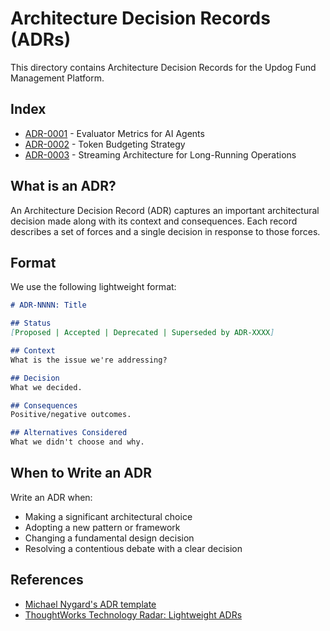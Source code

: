 # Architecture Decision Records (ADRs)

This directory contains Architecture Decision Records for the Updog Fund Management Platform.

## Index

- [ADR-0001](0001-evaluator-metrics.md) - Evaluator Metrics for AI Agents
- [ADR-0002](0002-token-budgeting.md) - Token Budgeting Strategy
- [ADR-0003](0003-streaming-architecture.md) - Streaming Architecture for Long-Running Operations

## What is an ADR?

An Architecture Decision Record (ADR) captures an important architectural decision made along with its context and consequences. Each record describes a set of forces and a single decision in response to those forces.

## Format

We use the following lightweight format:

```markdown
# ADR-NNNN: Title

## Status
[Proposed | Accepted | Deprecated | Superseded by ADR-XXXX]

## Context
What is the issue we're addressing?

## Decision
What we decided.

## Consequences
Positive/negative outcomes.

## Alternatives Considered
What we didn't choose and why.
```

## When to Write an ADR

Write an ADR when:
- Making a significant architectural choice
- Adopting a new pattern or framework
- Changing a fundamental design decision
- Resolving a contentious debate with a clear decision

## References

- [Michael Nygard's ADR template](https://github.com/joelparkerhenderson/architecture-decision-record)
- [ThoughtWorks Technology Radar: Lightweight ADRs](https://www.thoughtworks.com/radar/techniques/lightweight-architecture-decision-records)
